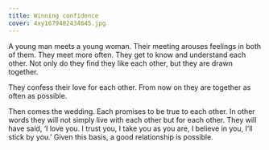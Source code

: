 ```yaml
---
title: Winning confidence
cover: 4xy1679482434645.jpg
---
```


A young man meets a young woman. Their meeting arouses feelings in both of them. They meet more often. They get to know and understand each other. Not only do they find they like each other, but they are drawn together.

They confess their love for each other. From now on they are together as often as possible.

Then comes the wedding. Each promises to be true to each other. In other words they will not simply live with each other but for each other. They will have said, ‘I love you. I trust you, I take you as you are, I believe in you, I’ll stick by you.’ Given this basis, a good relationship is possible.